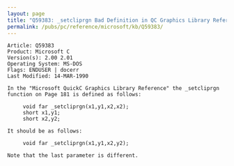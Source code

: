 ```yaml
---
layout: page
title: "Q59383: _setcliprgn Bad Definition in QC Graphics Library Reference"
permalink: /pubs/pc/reference/microsoft/kb/Q59383/
---
```


	Article: Q59383
	Product: Microsoft C
	Version(s): 2.00 2.01
	Operating System: MS-DOS
	Flags: ENDUSER | docerr
	Last Modified: 14-MAR-1990
	
	In the "Microsoft QuickC Graphics Library Reference" the _setcliprgn
	function on Page 181 is defined as follows:
	
	     void far _setcliprgn(x1,y1,x2,x2);
	     short x1,y1;
	     short x2,y2;
	
	It should be as follows:
	
	     void far _setcliprgn(x1,y1,x2,y2);
	
	Note that the last parameter is different.
